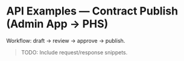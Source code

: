# API Examples — Contract Publish (Admin App → PHS)

Workflow: draft → review → approve → publish.

> TODO: Include request/response snippets.
